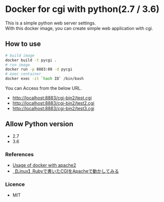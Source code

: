 # Docker for cgi with python(2.7 / 3.6)

This is a simple python web server settings.  
With this docker image, you can create simple web application with cgi.  

## How to use

```bash
# build image
docker build -t pycgi .
# run image
docker run -p 8883:80 -d pycgi
# exec container
docker exec -it `hash ID` /bin/bash
```

You can Access from the below URL.
* [http://localhost:8883/cgi-bin2/test.cgi](http://localhost:8883/cgi-bin2/test.cgi)
* [http://localhost:8883/cgi-bin2/test2.cgi](http://localhost:8883/cgi-bin2/test.cgi)
* [http://localhost:8883/cgi-bin2/test3.cgi](http://localhost:8883/cgi-bin2/test.cgi)

## Allow Python version

* 2.7
* 3.6

### References

* [Usage of docker with apache2](https://www.dockerbook.com/code/6/jekyll/apache/Dockerfile)
* [【Linux】Rubyで書いたCGIをApacheで動かしてみる](http://note.kurodigi.com/apache-cgi/)

### Licence

* MIT
